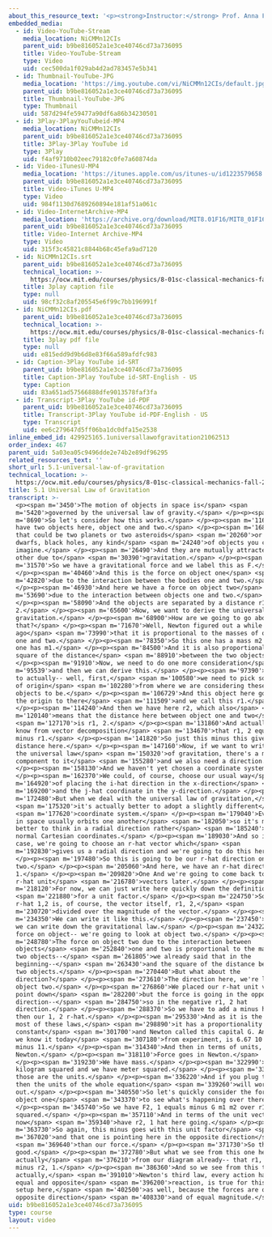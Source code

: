 ```yaml
---
about_this_resource_text: '<p><strong>Instructor:</strong> Prof. Anna Frebel</p>'
embedded_media:
  - id: Video-YouTube-Stream
    media_location: NiCMMn12CIs
    parent_uid: b9be816052a1e3ce40746cd73a736095
    title: Video-YouTube-Stream
    type: Video
    uid: cec500da1f029ab4d2ad783457e5b341
  - id: Thumbnail-YouTube-JPG
    media_location: 'https://img.youtube.com/vi/NiCMMn12CIs/default.jpg'
    parent_uid: b9be816052a1e3ce40746cd73a736095
    title: Thumbnail-YouTube-JPG
    type: Thumbnail
    uid: 587d294fe59477a90df6a86b34230501
  - id: 3Play-3PlayYouTubeid-MP4
    media_location: NiCMMn12CIs
    parent_uid: b9be816052a1e3ce40746cd73a736095
    title: 3Play-3Play YouTube id
    type: 3Play
    uid: f4af9710b02eec79182c0fe7a60874da
  - id: Video-iTunesU-MP4
    media_location: 'https://itunes.apple.com/us/itunes-u/id1223579658'
    parent_uid: b9be816052a1e3ce40746cd73a736095
    title: Video-iTunes U-MP4
    type: Video
    uid: 984f1130d7689260894e181af51a061c
  - id: Video-InternetArchive-MP4
    media_location: 'https://archive.org/download/MIT8.01F16/MIT8_01F16_L05v01_360p.mp4'
    parent_uid: b9be816052a1e3ce40746cd73a736095
    title: Video-Internet Archive-MP4
    type: Video
    uid: 315f3c45821c8844b68c45efa9ad7120
  - id: NiCMMn12CIs.srt
    parent_uid: b9be816052a1e3ce40746cd73a736095
    technical_location: >-
      https://ocw.mit.edu/courses/physics/8-01sc-classical-mechanics-fall-2016/week-2-newtons-laws/5.1-universal-law-of-gravitation/5.1-universal-law-of-gravitation/NiCMMn12CIs.srt
    title: 3play caption file
    type: null
    uid: 98cf32c8af205545e6f99c7bb196991f
  - id: NiCMMn12CIs.pdf
    parent_uid: b9be816052a1e3ce40746cd73a736095
    technical_location: >-
      https://ocw.mit.edu/courses/physics/8-01sc-classical-mechanics-fall-2016/week-2-newtons-laws/5.1-universal-law-of-gravitation/5.1-universal-law-of-gravitation/NiCMMn12CIs.pdf
    title: 3play pdf file
    type: null
    uid: e815edd9d9b6d8e83f66a589afdfc983
  - id: Caption-3Play YouTube id-SRT
    parent_uid: b9be816052a1e3ce40746cd73a736095
    title: Caption-3Play YouTube id-SRT-English - US
    type: Caption
    uid: 83a651ad57566888dfe9013578faf3fa
  - id: Transcript-3Play YouTube id-PDF
    parent_uid: b9be816052a1e3ce40746cd73a736095
    title: Transcript-3Play YouTube id-PDF-English - US
    type: Transcript
    uid: ee6c279647d5ff06ba1dc0dfa15e2538
inline_embed_id: 429925165.1universallawofgravitation21062513
order_index: 467
parent_uid: 5a03ea05c9496dde2e74b2e89df96295
related_resources_text: ''
short_url: 5.1-universal-law-of-gravitation
technical_location: >-
  https://ocw.mit.edu/courses/physics/8-01sc-classical-mechanics-fall-2016/week-2-newtons-laws/5.1-universal-law-of-gravitation/5.1-universal-law-of-gravitation
title: 5.1 Universal Law of Gravitation
transcript: >-
  <p><span m='3450'>The motion of objects in space is</span> <span
  m='5420'>governed by the universal law of gravity.</span> </p><p><span
  m='8690'>So let's consider how this works.</span> </p><p><span m='11670'>We
  have two objects here, object one and two.</span> </p><p><span m='16856'>And
  that could be two planets or two asteroids</span> <span m='20260'>or two white
  dwarfs, black holes, any kind</span> <span m='24240'>of objects you can
  imagine.</span> </p><p><span m='26490'>And they are mutually attracted by each
  other due to</span> <span m='30390'>gravitation.</span> </p><p><span
  m='31570'>So we have a gravitational force and we label this as F.</span>
  </p><p><span m='40460'>And this is the force on object one</span> <span
  m='42820'>due to the interaction between the bodies one and two.</span>
  </p><p><span m='46930'>And here we have a force on object two</span> <span
  m='53690'>due to the interaction between objects one and two.</span>
  </p><p><span m='58090'>And the objects are separated by a distance r1,
  2.</span> </p><p><span m='65600'>Now, we want to derive the universal law of
  gravitation.</span> </p><p><span m='68900'>How are we going to go about
  that?</span> </p><p><span m='71670'>Well, Newton figured out a while
  ago</span> <span m='73990'>that it is proportional to the masses of objects
  one and two.</span> </p><p><span m='78350'>So this one has a mass m2 and this
  one has m1.</span> </p><p><span m='84500'>And it is also proportional to the
  square of the distance</span> <span m='88910'>between the two objects.</span>
  </p><p><span m='91910'>Now, we need to do one more consideration</span> <span
  m='95539'>and then we can derive this.</span> </p><p><span m='97390'>We need
  to actually-- well, first,</span> <span m='100580'>we need to pick some kind
  of origin</span> <span m='102280'>from where we are considering these two
  objects to be.</span> </p><p><span m='106729'>And this object here goes from
  the origin to there</span> <span m='111509'>and we call this r1.</span>
  </p><p><span m='114240'>And then we have here r2, which also</span> <span
  m='120140'>means that the distance here between object one and two</span>
  <span m='127170'>is r1, 2.</span> </p><p><span m='131860'>And actually, we
  know from vector decomposition</span> <span m='134670'>that r1, 2 equals r2
  minus r1.</span> </p><p><span m='141820'>So just this minus this gives us this
  distance here.</span> </p><p><span m='147160'>Now, if we want to write down
  the universal law</span> <span m='150320'>of gravitation, there's a magnitude
  component to it</span> <span m='155280'>and we also need a direction.</span>
  </p><p><span m='158130'>And we haven't yet chosen a coordinate system.</span>
  </p><p><span m='162370'>We could, of course, choose our usual way</span> <span
  m='164920'>of placing the i-hat direction in the x-direction</span> <span
  m='169200'>and the j-hat coordinate in the y-direction.</span> </p><p><span
  m='172480'>But when we deal with the universal law of gravitation,</span>
  <span m='175320'>it's actually better to adopt a slightly different</span>
  <span m='177620'>coordinate system.</span> </p><p><span m='179040'>Everything
  in space usually orbits one another</span> <span m='182050'>so it's much
  better to think in a radial direction rather</span> <span m='185240'>than just
  normal Cartesian coordinates.</span> </p><p><span m='189030'>And so in this
  case, we're going to choose an r-hat vector which</span> <span
  m='192830'>gives us a radial direction and we're going to do this here.</span>
  </p><p><span m='197480'>So this is going to be our r-hat direction on object
  two.</span> </p><p><span m='205060'>And here, we have an r-hat direction 2,
  1.</span> </p><p><span m='209820'>One And we're going to come back to the
  r-hat unit</span> <span m='216780'>vectors later.</span> </p><p><span
  m='218120'>For now, we can just write here quickly down the definition</span>
  <span m='221880'>for a unit factor.</span> </p><p><span m='224750'>So our
  r-hat 1,2 is, of course, the vector itself, r1, 2,</span> <span
  m='230720'>divided over the magnitude of the vector.</span> </p><p><span
  m='234350'>We can write it like this.</span> </p><p><span m='237450'>And now
  we can write down the gravitational law.</span> </p><p><span m='243220'>So the
  force on object-- we're going to look at object two.</span> </p><p><span
  m='248780'>The force on object two due to the interaction between
  objects</span> <span m='252840'>one and two is proportional to the mass of the
  two objects--</span> <span m='261805'>we already said that in the
  beginning--</span> <span m='263430'>and the square of the distance between the
  two objects.</span> </p><p><span m='270440'>But what about the
  direction?</span> </p><p><span m='273610'>The direction here, we're looking at
  object two.</span> </p><p><span m='276860'>We placed our r-hat unit vector to
  point down</span> <span m='282200'>but the force is going in the opposite
  direction--</span> <span m='284750'>so in the negative r1, 2 hat
  direction.</span> </p><p><span m='288370'>So we have to add a minus here and
  then our 1, 2 r-hat.</span> </p><p><span m='295330'>And as it is the case with
  most of these laws,</span> <span m='298890'>it has a proportionality
  constant</span> <span m='301700'>and Newton called this capital G. And G, as
  we know it today</span> <span m='307180'>from experiment, is 6.67 10 to the
  minus 11.</span> </p><p><span m='314340'>And then in terms of units, we have
  Newton.</span> </p><p><span m='318110'>Force goes in Newton.</span>
  </p><p><span m='319230'>We have mass.</span> </p><p><span m='322990'>This is
  kilogram squared and we have meter squared.</span> </p><p><span m='332800'>So
  those are the units.</span> </p><p><span m='336220'>And if you plug those in,
  then the units of the whole equation</span> <span m='339260'>will work
  out.</span> </p><p><span m='340550'>So let's quickly consider the force in
  object one</span> <span m='343370'>to see what's happening over there.</span>
  </p><p><span m='345740'>So we have F2, 1 equals minus G m1 m2 over r1, 2
  squared.</span> </p><p><span m='357110'>And in terms of the unit vector, we
  now</span> <span m='359340'>have r2, 1 hat here going.</span> </p><p><span
  m='363730'>So again, this minus goes with this unit factor</span> <span
  m='367020'>and that one is pointing here in the opposite direction</span>
  <span m='369640'>than our force.</span> </p><p><span m='371730'>So that's all
  good.</span> </p><p><span m='372780'>But what we see from this one here-- and
  actually</span> <span m='376210'>from our diagram already-- that r1, 2 equals
  minus r2, 1.</span> </p><p><span m='386360'>And so we see from this then that
  actually,</span> <span m='391010'>Newton's third law, every action has an
  equal and opposite</span> <span m='396200'>reaction, is true for this little
  setup here,</span> <span m='402500'>as well, because the forces are of
  opposite direction</span> <span m='408330'>and of equal magnitude.</span> </p>
uid: b9be816052a1e3ce40746cd73a736095
type: course
layout: video
---
```

